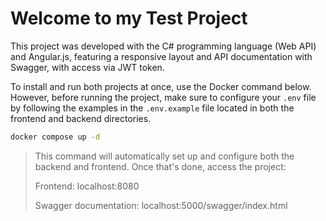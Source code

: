 # Welcome to my Test Project

This project was developed with the C# programming language (Web API) and Angular.js, 
featuring a responsive layout and API documentation with Swagger, with access via JWT token.

To install and run both projects at once, use the Docker command below. However, 
before running the project, make sure to configure your `.env` file by following the examples in the `.env.example` file located in both the frontend and backend directories.

```bash
docker compose up -d
```
> This command will automatically set up and configure both the backend and frontend. Once that's done, access the project:
>
> Frontend: localhost:8080
>
> Swagger documentation: localhost:5000/swagger/index.html

